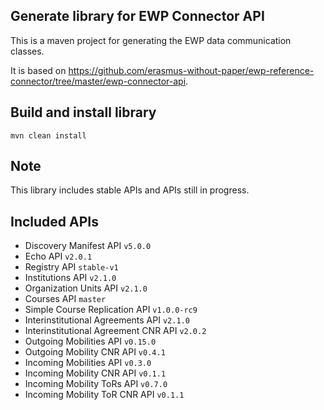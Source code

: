 ## Generate library for EWP Connector API

This is a maven project for generating the EWP data communication classes.

It is based on https://github.com/erasmus-without-paper/ewp-reference-connector/tree/master/ewp-connector-api.

## Build and install library
```
mvn clean install
```

## Note
This library includes stable APIs and APIs still in progress.

## Included APIs
* Discovery Manifest API `v5.0.0`
* Echo API `v2.0.1`
* Registry API `stable-v1`
* Institutions API `v2.1.0`
* Organization Units API `v2.1.0`
* Courses API `master`
* Simple Course Replication API `v1.0.0-rc9`
* Interinstitutional Agreements API `v2.1.0`
* Interinstitutional Agreement CNR API `v2.0.2`
* Outgoing Mobilities API `v0.15.0`
* Outgoing Mobility CNR API `v0.4.1`
* Incoming Mobilities API `v0.3.0`
* Incoming Mobility CNR API `v0.1.1`
* Incoming Mobility ToRs API `v0.7.0`
* Incoming Mobility ToR CNR API `v0.1.1`
